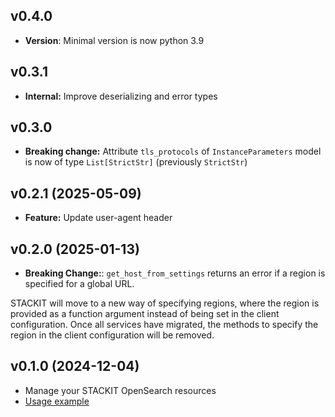 ## v0.4.0
- **Version**: Minimal version is now python 3.9

## v0.3.1
- **Internal:** Improve deserializing and error types

## v0.3.0
- **Breaking change:** Attribute `tls_protocols` of `InstanceParameters` model is now of type `List[StrictStr]` (previously `StrictStr`)

## v0.2.1 (2025-05-09)
- **Feature:** Update user-agent header

## v0.2.0 (2025-01-13)
- **Breaking Change:**: `get_host_from_settings` returns an error if a region is specified for a global URL.

STACKIT will move to a new way of specifying regions, where the region is provided as a function argument instead of being set in the client configuration. Once all services have migrated, the methods to specify the region in the client configuration will be removed.

## v0.1.0 (2024-12-04)
- Manage your STACKIT OpenSearch resources
- [Usage example](https://github.com/stackitcloud/stackit-sdk-python/tree/main/examples/opensearch)

